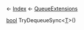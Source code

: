 ← [Index](Api-Index) ← [QueueExtensions](System.Collections.Generic.QueueExtensions)

[bool](System.Boolean) TryDequeueSync<T><[T]()>()